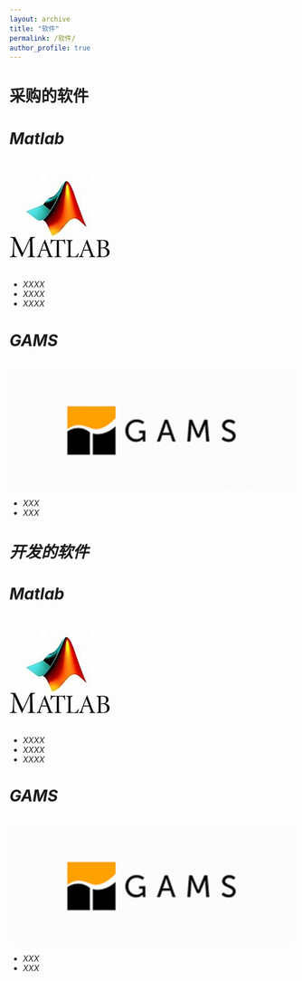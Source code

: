 ```yaml
---
layout: archive
title: "软件"
permalink: /软件/
author_profile: true
---
```


采购的软件
======

<i>Matlab
======
  <br/><img src='/images/OIP.jpg'>
* XXXX
 * XXXX
* XXXX

<i>GAMS
======
<br/><img src='/images/123.png'> 
* XXX
* XXX

  
  
开发的软件
======

<i>Matlab
======
  <br/><img src='/images/OIP.jpg'>
* XXXX
 * XXXX
* XXXX

<i>GAMS
======
<br/><img src='/images/123.png'> 
* XXX
* XXX

